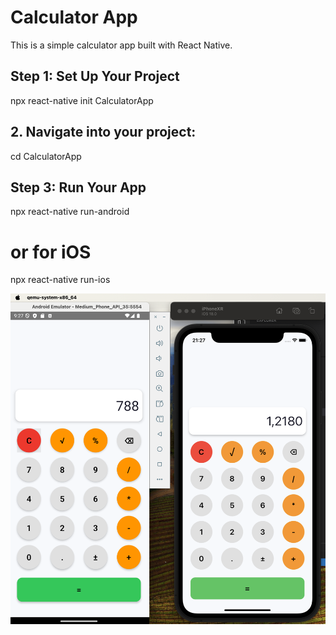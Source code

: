 # Calculator App

This is a simple calculator app built with React Native.

## Step 1: Set Up Your Project
npx react-native init CalculatorApp


## 2. Navigate into your project:
cd CalculatorApp

## Step 3: Run Your App
npx react-native run-android
# or for iOS
npx react-native run-ios



![Screenshot of Calculator App](./assets/screenshot.png)